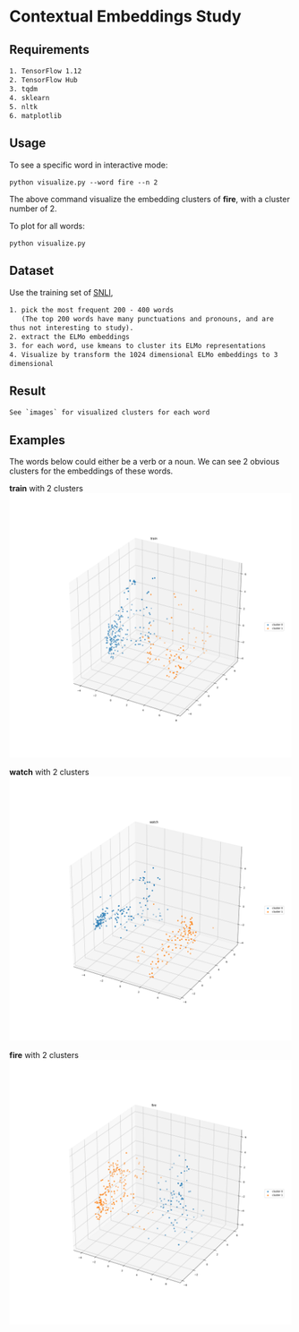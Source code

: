 # Contextual Embeddings Study

## Requirements
    1. TensorFlow 1.12
    2. TensorFlow Hub
    3. tqdm
    4. sklearn
    5. nltk
    6. matplotlib

## Usage
To see a specific word in interactive mode:
   
    python visualize.py --word fire --n 2
    
 The above command visualize the embedding clusters of **fire**, with a cluster number of 2.
    
To plot for all words:
    
    python visualize.py
    
## Dataset

Use the training set of [SNLI](https://nlp.stanford.edu/projects/snli/), 
        
    1. pick the most frequent 200 - 400 words 
       (The top 200 words have many punctuations and pronouns, and are thus not interesting to study).
    2. extract the ELMo embeddings
    3. for each word, use kmeans to cluster its ELMo representations
    4. Visualize by transform the 1024 dimensional ELMo embeddings to 3 dimensional

## Result
    See `images` for visualized clusters for each word
    
## Examples

The words below could either be a verb or a noun. 
We can see 2 obvious clusters for the embeddings of these words.

**train** with 2 clusters
![\"Train\" with 2 clusters](images/train/2.png)

**watch** with 2 clusters
![\"Watch\" with 2 clusters](images/watch/2.png)

**fire** with 2 clusters
![\"fire\" with 2 clusters](images/fire/2.png)
